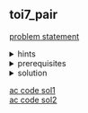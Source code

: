 ## toi7_pair
[problem statement](https://programming.in.th/tasks/toi7_pair)

<details>
  <summary>hints</summary>
  <ul>
    <details>
      <summary>hint 1</summary>
      <p>เราสามารถมองสมบัติที่ $b_i < b_j$ และ $a_i > a_j$ คล้ายกับปัญหาอะไร?</p>
    </details>
    <details>
      <summary>hint 1.5</summary>
      <p>Inversion count</p>
    </details>
  </ul>
</details>

<details>
  <summary>prerequisites</summary>
  <p>inversion counting - merge sort (d&c) / fenwick tree / segment tree</p>
</details>

<details>
  <summary>solution</summary>
  <details>
  <summary><ins>sol 1 - merge sort</summary></p>
  <p>เราสามารถมองข้อนี้คล้ายๆกับปัญหา inversion counting เรามองค่า $b$ เป็นเหมือน index เราจึง sort $(a_i, b_i)$ ตาม $b$ ทำให้เราเหลือเงื่อนไขคือ $a_x > a_y$, $x < y$ โดยที่ $x$, $y$ คือ index หลังจาก sort ตาม $b$. สิ่งที่ต่างกับปัญหา inversion count คือ แทนที่จะให้หาจำนวนคู่ เราต้องหาผลบวก $a$ แทน, สมมติเราพิจารณา $a_x$ คำตอบที่เกิดจาก $a_x = (a_x + a_{y_1}) + (a_x + a_{y_2}) + (a_x + a_{y_3}) + ... + (a_x + a_{y_k})$</p>

  <p>โดยที่ $y_j < x$ และ $a_{y_j} > a_{x}$ ซึ่งเราสามารถจัดรูปได้เป็น $a_x \cdot k + (a_{y_1} + a_{y_2} + a_{y_3} + ... + a_{y_k})$ โดยที่ $k$ คือจำนวน $y_j$ ที่เข้าเงื่อนไข โดยเราจะหาคำตอบที่เกิดจาก $a_x$ นี้ได้ตอนที่เรา merge array ฝั่งซ้ายและฝั่งขวา โดยเรารู้ว่า $y_j < x$ เสมอเมื่อ $y_j$ เป็น index จากฝั่งซ้าย และ $x$ มาจากฝั่งขวา</p>

  <p align="center"><img width="600" src="https://github.com/user-attachments/assets/7c8caf1e-e670-49bc-b22b-a41c38841a63" /></p>
  <p align="center"><img width="600" src="https://github.com/user-attachments/assets/2cf5a417-bc54-40cb-96e3-8e22fcd1990b" /></p>
  </details>
  <details>
  <summary><ins>sol 2 - Fenwick tree</ins></summary>
  <p>เราสามารถใช้ Segment tree / Fenwick tree ในการแก้ข้อนี้ได้ โดยที่ข้อนี้ประกอบด้วย 2 เงื่อนไข คือ $b_i < b_j$ และ $a_i > a_j$. เราจะแก้เงื่อนไข $a_i > a_j$ ด้วยการ sort ส่วนเงื่อนไข $b_i < b_j$ เราจะแก้ด้วย Fenwick tree โดยเราจะเก็บ Fenwick tree 2 ต้น โดยตั้งชื่อว่า $bit_0$, $bit_1$. โดย $bit_0$ จะเก็บผลรวมค่า $a$ และ $bit_1$ เก็บจำนวน ซึ่งการหาผลบวกได้อธิบายไว้ใน sol 1. ในแต่ละ $x$, $0 \leq x < n$ เราจะหาคำตอบที่เกิดจาก $x$ ได้จาก $qry_1(b[x] - 1) \cdot a[x] + qry_0(b[x] - 1)$ โดยที่ $qry_j(k)$ คือการหาผลบวกในช่วง $[1, k]$ ใน $bit_j$. หลังจากเรา qry หาคำตอบแล้วก็จะทำการ update ที่ตำแหน่ง $b_x$ (+1 ใน $bit_1$ และ + $a_x$ ใน $bit_0$)</p>
  </details>
</details>

[ac code sol1](./toi07_pair_mergesort.cpp) <br>
[ac code sol2](./toi07_pair_fenwick.cpp)


